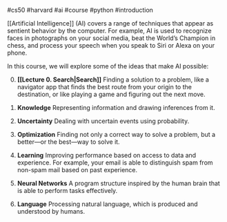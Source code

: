 #cs50 #harvard #ai #course #python #introduction

[[Artificial Intelligence]] (AI) covers a range of techniques that appear as sentient behavior by the computer. For example, AI is used to recognize faces in photographs on your social media, beat the World’s Champion in chess, and process your speech when you speak to Siri or Alexa on your phone.

In this course, we will explore some of the ideas that make AI possible:

0. **[[Lecture 0. Search|Search]]**
Finding a solution to a problem, like a navigator app that finds the best route from your origin to the destination, or like playing a game and figuring out the next move.

1. **Knowledge**
Representing information and drawing inferences from it.
 
 2. **Uncertainty**
Dealing with uncertain events using probability.

3. **Optimization**
Finding not only a correct way to solve a problem, but a better—or the best—way to solve it.

4. **Learning**
Improving performance based on access to data and experience. For example, your email is able to distinguish spam from non-spam mail based on past experience.

5. **Neural Networks**
A program structure inspired by the human brain that is able to perform tasks effectively.

6. **Language**
Processing natural language, which is produced and understood by humans.